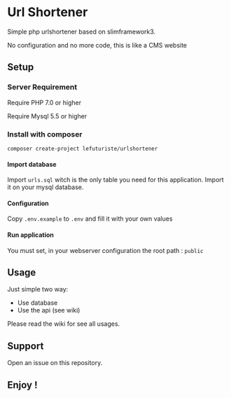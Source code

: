 # Url Shortener

Simple php urlshortener based on slimframework3.

No configuration and no more code, this is like a CMS website

## Setup

### Server Requirement

Require PHP 7.0 or higher

Require Mysql 5.5 or higher

### Install with composer

``composer create-project lefuturiste/urlshortener``

#### Import database

Import `urls.sql` witch is the only table you need for this application. Import it on your mysql database.

#### Configuration

Copy `.env.example` to `.env` and fill it with your own values

#### Run application

You must set, in your webserver configuration the root path :  `public`

## Usage

Just simple two way:

- Use database
- Use the api (see wiki)

Please read the wiki for see all usages.

## Support

Open an issue on this repository.

## Enjoy !